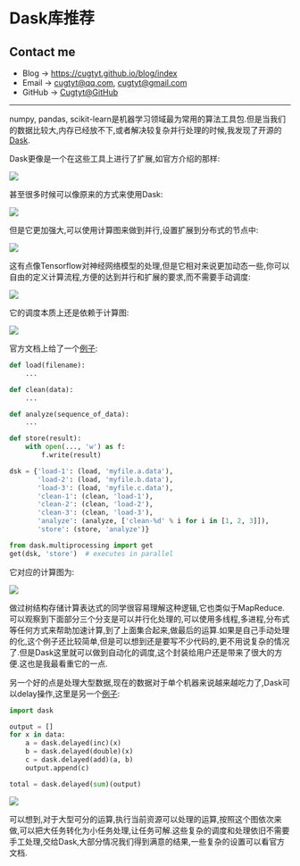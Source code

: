 # Dask库推荐

## Contact me

* Blog -> <https://cugtyt.github.io/blog/index>
* Email -> <cugtyt@qq.com>, <cugtyt@gmail.com>
* GitHub -> [Cugtyt@GitHub](https://github.com/Cugtyt)

---

numpy, pandas, scikit-learn是机器学习领域最为常用的算法工具包.但是当我们的数据比较大,内存已经放不下,或者解决较复杂并行处理的时候,我发现了开源的[Dask](https://github.com/dask/dask).

Dask更像是一个在这些工具上进行了扩展,如官方介绍的那样:

![](R/dask-fig1.png)

甚至很多时候可以像原来的方式来使用Dask:

![](R/dask-fig2.png)

但是它更加强大,可以使用计算图来做到并行,设置扩展到分布式的节点中:

![](R/dask-fig3.png)

这有点像Tensorflow对神经网络模型的处理,但是它相对来说更加动态一些,你可以自由的定义计算流程,方便的达到并行和扩展的要求,而不需要手动调度:

![](R/dask-fig4.png)

它的调度本质上还是依赖于计算图:

![](R/dask-fig5.png)

官方文档上给了一个[例子](https://docs.dask.org/en/latest/custom-graphs.html):

``` python
def load(filename):
    ...

def clean(data):
    ...

def analyze(sequence_of_data):
    ...

def store(result):
    with open(..., 'w') as f:
        f.write(result)

dsk = {'load-1': (load, 'myfile.a.data'),
       'load-2': (load, 'myfile.b.data'),
       'load-3': (load, 'myfile.c.data'),
       'clean-1': (clean, 'load-1'),
       'clean-2': (clean, 'load-2'),
       'clean-3': (clean, 'load-3'),
       'analyze': (analyze, ['clean-%d' % i for i in [1, 2, 3]]),
       'store': (store, 'analyze')}

from dask.multiprocessing import get
get(dsk, 'store')  # executes in parallel
```

它对应的计算图为:

![](R/dask-fig6.svg)

做过树结构存储计算表达式的同学很容易理解这种逻辑,它也类似于MapReduce.可以观察到下面部分三个分支是可以并行化处理的,可以使用多线程,多进程,分布式等任何方式来帮助加速计算,到了上面集合起来,做最后的运算.如果是自己手动处理的化,这个例子还比较简单,但是可以想到还是要写不少代码的,更不用说复杂的情况了.但是Dask这里就可以做到自动化的调度,这个封装给用户还是带来了很大的方便.这也是我最看重它的一点.

另一个好的点是处理大型数据,现在的数据对于单个机器来说越来越吃力了,Dask可以delay操作,这里是另一个[例子](https://docs.dask.org/en/latest/delayed.html):

``` python
import dask

output = []
for x in data:
    a = dask.delayed(inc)(x)
    b = dask.delayed(double)(x)
    c = dask.delayed(add)(a, b)
    output.append(c)

total = dask.delayed(sum)(output)
```

![](R/dask-fig7.svg)

可以想到,对于大型可分的运算,执行当前资源可以处理的运算,按照这个图依次来做,可以把大任务转化为小任务处理,让任务可解.这些复杂的调度和处理依旧不需要手工处理,交给Dask,大部分情况我们得到满意的结果,一些复杂的设置可以看官方文档.